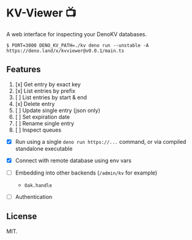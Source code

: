 # KV-Viewer 📺
A web interface for inspecting your DenoKV databases.

```
$ PORT=3000 DENO_KV_PATH=./kv deno run --unstable -A https://deno.land/x/kvviewer@v0.0.1/main.ts
```


## Features
1. [x] Get entry by exact key
2. [x] List entries by prefix
3. [ ] List entries by start & end
4. [x] Delete entry
5. [ ] Update single entry (json only)
6. [ ] Set expiration date
7. [ ] Rename single entry
8. [ ] Inspect queues

- [x] Run using a single `deno run https://...` command, or via compiled standalone executable
- [x] Connect with remote database using env vars
- [ ] Embedding into other backends (`/admin/kv` for example)
  - `Oak.handle`
- [ ] Authentication


## License
MIT.